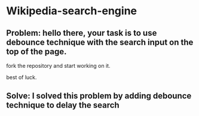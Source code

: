 # Wikipedia-search-engine

## Problem: hello there, your task is to use debounce technique with the search input on the top of the page.

fork the repository and start working on it.

best of luck.

## Solve: I solved this problem by adding debounce technique to delay the search
